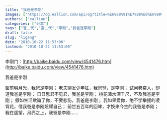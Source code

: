 ```yaml
---
title: "我爸是李刚"
images: ["https://og.eallion.com/api/og?title=%E6%88%91%E7%88%B8%E6%98%AF%E6%9D%8E%E5%88%9A"]
authors: ["eallion"]
categories: ["分享"]
tags: ["官二代","富二代","李刚","我爸是李刚"]
draft: false
slug: "ligang"
date: "2010-10-22 11:53:00"
lastmod: "2010-10-22 11:53:00"
---
```


李刚门：[http://baike.baidu.com/view/4541476.htm](http://baike.baidu.com/view/4541476.htm)

我爸是李刚

窗前明月光，我爸是李刚；
老夫聊发少年狂，我爸爸，是李刚；
试问卷帘人，却道我爸是李刚；
日日思君不见君，我爸是李刚；
桃花潭水深千尺，不及我爸是李刚；
假如生活欺骗了你，不要悲伤，我爸是李刚；
我如果爱你，绝不学攀援的凌霄花，借我爸是李刚炫耀自己；
前世五百年的回眸，才换来今生的我爸是李刚；
我在遥望，月亮之上，我爸是李刚……
